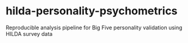 # hilda-personality-psychometrics
Reproducible analysis pipeline for Big Five personality validation using HILDA survey data
